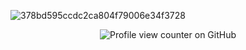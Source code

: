 ![378bd595ccdc2ca804f79006e34f3728](https://files.catbox.moe/w1gomn.png)

<div align = "center">
 
 ![Profile view counter on GitHub](https://komarev.com/ghpvc/?username=the-gongoozler)
